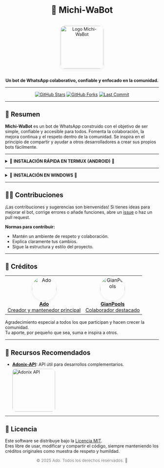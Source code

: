 <!-- Michi-WaBot README.md -->

<div align="center">

# 🐢 Michi-WaBot

<img src="https://iili.io/FZQTsXR.jpg" alt="Logo Michi-WaBot" width="140" style="border-radius:14px; box-shadow:0 3px 12px #eee; margin:16px 0;"/>

**Un bot de WhatsApp colaborativo, confiable y enfocado en la comunidad.**

---

[![GitHub Stars](https://img.shields.io/github/stars/Ado-rgb/Michi-WaBot?style=for-the-badge&logo=github&color=yellow)](https://github.com/Ado-rgb/Michi-WaBot/stargazers)
[![GitHub Forks](https://img.shields.io/github/forks/Ado-rgb/Michi-WaBot?style=for-the-badge&logo=github&color=blue)](https://github.com/Ado-rgb/Michi-WaBot/fork)
[![Last Commit](https://img.shields.io/github/last-commit/Ado-rgb/Michi-WaBot?style=for-the-badge&logo=github&color=green)](https://github.com/Ado-rgb/Michi-WaBot/commits)

</div>

---

## 🌱 Resumen

**Michi-WaBot** es un bot de WhatsApp construido con el objetivo de ser simple, confiable y accesible para todos. Fomenta la colaboración, la mejora continua y el respeto dentro de la comunidad. Se inspira en el principio de compartir y ayudar a otros desarrolladores a crear sus propios bots fácilmente.

---

<details>
  <summary>📲 <b>INSTALACIÓN RÁPIDA EN TERMUX (ANDROID)</b> 📲</summary><br/>

Sigue estos pasos para tener Michi-WaBot funcionando en minutos:

1. **Permite acceso al almacenamiento:**
   ```bash
   termux-setup-storage
   ```

2. **Actualiza e instala dependencias:**
   ```bash
   apt update && apt upgrade -y
   pkg install -y git nodejs ffmpeg imagemagick
   ```

3. **Clona el repositorio:**
   ```bash
   git clone https://github.com/Ado-rgb/Michi-WaBot.git
   ```

4. **Accede a la carpeta del proyecto:**
   ```bash
   cd Michi-WaBot
   ```

5. **Instala las dependencias de Node.js:**
   ```bash
   npm install
   ```

6. **Inicia el bot:**
   ```bash
   npm start
   ```
</details>

---

<details>
  <summary>🌻 <b>INSTALACIÓN EN WINDOWS</b> 🌻</summary><br/>

<a href="no disponible">
<img src="https://img.shields.io/badge/Tutorial-FF0000?style=for-the-badge&logo=youtube&logoColor=white" alt="Tutorial en YouTube"> 
</a>

---

### 📦 Instalación de Dependencias

1. **Instalar Git**  
   [![Git](https://img.shields.io/badge/Git-F05032?style=for-the-badge&logo=git&logoColor=white)](https://git-scm.com/downloads)  
   Descarga e instala dando *Next* en todo.

2. **Instalar Node.js**  
   [![Node.js](https://img.shields.io/badge/Node.js-339933?style=for-the-badge&logo=nodedotjs&logoColor=white)](https://nodejs.org/en/download)  
   Descarga e instala dando *Next* en todo.

3. **Instalar ImageMagick**  
   [![ImageMagick](https://img.shields.io/badge/ImageMagick-000000?style=for-the-badge&logo=imagemagick&logoColor=white)](https://imagemagick.org/script/download.php)  
   Durante la instalación, en **Select Additional Tasks** activa la opción:  
   **✔ Install legacy utilities (e.g. convert)**.  
   Luego sigue con *Next* hasta finalizar.

4. **Instalar [`FFmpeg`](https://ffmpeg.org/download.html)**  
   [![FFmpeg](https://img.shields.io/badge/FFmpeg-007808?style=for-the-badge&logo=ffmpeg&logoColor=white)](https://www.gyan.dev/ffmpeg/builds/)  
   - Descarga y descomprime.  
   - Renombra la carpeta a **FFmpeg**.
   - Crea una carpeta en `C:\Bots`
   - Mueve la carpeta a: `C:\Bots\FFmpeg`.  
   - Entra en `C:\Bots\FFmpeg\bin` y copia la ruta.  
   - En el buscador de Windows escribe **"Editar las variables de entorno del sistema"** y ábrelo.  
   - En la ventana que aparece ve a **Variables de entorno** → selecciona **Path** 2 veces en Varibles del Usuario → **Nuevo** → pega la ruta copiada.  
   - Acepta (tres veces) hasta guardar.  
   - Abre `cmd` como Administrador y navega:  
     ```bash
     cd ..
     ```
     hasta llegar a `C:\`  
     Luego:
     ```bash
     cd Bots
     ```
   - Verifica que todas las instalaciones funcionan:  
     ```bash
     git --version & node -v & magick -version & ffmpeg -version
     ```

---

### 🚀 Configuración del Proyecto

5. **Clona el Repositorio del Bot**
   ```bash
   git clone https://github.com/Ado-rgb/Michi-WaBot.git
   ```

6. **Accede al Directorio del Proyecto**
   ```bash
   cd Michi-WaBot
   ```

7. **Instala las Dependencias de Node.js**
   ```bash
   npm install
   ```

8. **Inicia el Bot**
   ```bash
   npm start
   ```
  - **Instalación rápida (opcional)**  
     ```bash
    git clone https://github.com/Ado-rgb/Michi-WaBot.git & cd Michi-WaBot & npm install & npm start
     ```

> ⚠️ Nota importante:  
> Si usas **PowerShell**, separa los comandos con `;`.  
> Si usas **CMD**, separa los comandos con `&`.

---

   © **CORPORACIÓN KFG**  2018-2025  

</details>

---

## 🧑‍💻 Contribuciones

¡Las contribuciones y sugerencias son bienvenidas! Si tienes ideas para mejorar el bot, corrige errores o añade funciones, abre un [issue](https://github.com/Ado-rgb/Michi-WaBot/issues) o haz un pull request.

**Normas para contribuir:**
- Mantén un ambiente de respeto y colaboración.
- Explica claramente tus cambios.
- Sigue la estructura y estilo del proyecto.

---

## 👥 Créditos

<table>
  <tr>
    <td align="center">
      <a href="https://github.com/Ado-rgb">
        <img src="https://github.com/Ado-rgb.png" width="80" style="border-radius:50%; box-shadow:0 2px 8px #ececec;" alt="Ado"/>
        <br/>
        <b>Ado</b><br/>Creador y mantenedor principal
      </a>
    </td>
    <td align="center">
      <a href="https://github.com/GianPools">
        <img src="https://github.com/GianPools.png" width="80" style="border-radius:50%; box-shadow:0 2px 8px #ececec;" alt="GianPools"/>
        <br/>
        <b>GianPools</b><br/>Colaborador destacado
      </a>
    </td>
  </tr>
</table>

Agradecimiento especial a todos los que participan y hacen crecer la comunidad.  
Tu aporte, por pequeño que sea, suma e inspira a otros.

---

## 🔗 Recursos Recomendados

- **[Adonix-API](https://myapiadonix.vercel.app):** API útil para desarrollos complementarios.<br>
  <div align="left">
    <img src="https://iili.io/KCXypCF.jpg" alt="Adonix API" width="140" style="border-radius:10px; margin-top:6px;"/>
  </div>

---

## 📄 Licencia

Este software se distribuye bajo la [Licencia MIT](LICENSE).  
Eres libre de usar, modificar y compartir el código, siempre manteniendo los créditos originales como muestra de respeto y humildad.

<div align="center" style="color:gray; font-size:0.95em;">
  &copy; 2025 Ado. Todos los derechos reservados. 🍃
</div>
